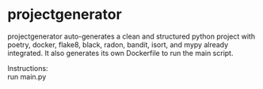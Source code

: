 # projectgenerator  
projectgenerator auto-generates a clean and structured python project with poetry, docker, flake8, black, radon, bandit, isort, and mypy already integrated. It also generates its own Dockerfile to run the main script. 


Instructions:  
run main.py  